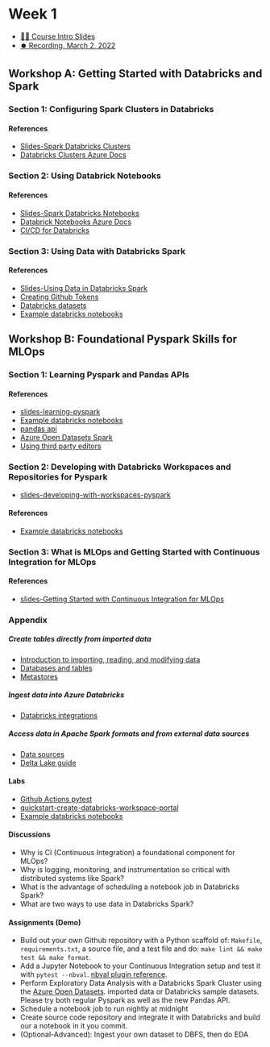 # Week 1
* [👨‍🏫 Course Intro Slides](https://docs.google.com/presentation/d/1Outh5yuWk0CBXMpp6JeY0u6aqPJH1ilcMJGPUN_74gc/edit?usp=sharing)
* [⏺️ Recording, March 2, 2022](https://vimeo.com/686322038)

## Workshop A:  Getting Started with Databricks and Spark

### Section 1:  Configuring Spark Clusters in Databricks

#### References
* [Slides-Spark Databricks Clusters](https://docs.google.com/presentation/d/1a9bBh3Vsy3xpBLZsVvop7a0zdAH1Fdzsq5eNx1Om7kY/edit?usp=sharing)
* [Databricks Clusters Azure Docs](https://docs.microsoft.com/en-us/azure/databricks/clusters/)

### Section 2:  Using Databrick Notebooks

#### References
* [Slides-Spark Databricks Notebooks](https://docs.google.com/presentation/d/1hgXX5cdcukZCQQhF6VZMNn9A8gLRVVoFe46Z2cHIZd4/edit?usp=sharing)
* [Databrick Notebooks Azure Docs](https://docs.microsoft.com/en-us/azure/databricks/notebooks/)
* [CI/CD for Databricks](https://docs.microsoft.com/en-us/azure/databricks/dev-tools/ci-cd/ci-cd-jenkins)

### Section 3: Using Data with Databricks Spark
#### References
* [Slides-Using Data in Databricks Spark](https://docs.google.com/presentation/d/1KQvpJjaRGvYkYLXduMm6SvxA_fNeI9V8VYrvGosJlGs/edit?usp=sharing)
* [Creating Github Tokens](https://docs.github.com/en/authentication/keeping-your-account-and-data-secure/creating-a-personal-access-token)
* [Databricks datasets](https://docs.microsoft.com/en-us/azure/databricks/data/databricks-datasets)
* [Example databricks notebooks](https://github.com/FourthBrain/databricks-zero-to-mlops/tree/main/src/week1-getting-started)

## Workshop B: Foundational Pyspark Skills for MLOps

### Section 1:  Learning Pyspark and Pandas APIs

#### References
* [slides-learning-pyspark](https://docs.google.com/presentation/d/1Irs50hbKpBcoF9CW0sPa-w8LooMYKydS6Vt7V0auQ0I/edit?usp=sharing)
* [Example databricks notebooks](https://github.com/FourthBrain/databricks-zero-to-mlops/tree/main/src/week1-getting-started)
* [pandas api](https://docs.databricks.com/languages/python.html#pandas-api-on-spark)
* [Azure Open Datasets Spark](https://github.com/Azure/OpenDatasetsNotebooks/blob/master/tutorials/data-access/01-weather-to-spark-dataframe.ipynb)
* [Using third party editors](https://docs.microsoft.com/en-us/azure/databricks/dev-tools/databricks-connect#visual-studio-code)

### Section 2: Developing with Databricks Workspaces and Repositories for Pyspark
* [slides-developing-with-workspaces-pyspark](https://docs.google.com/presentation/d/1hMQUwImigJljw4eXhhE0piIfBTctDk6llGIq1a8agag/edit?usp=sharing)
#### References
* [Example databricks notebooks](https://github.com/FourthBrain/databricks-zero-to-mlops/tree/main/src/week1-getting-started)


### Section 3:  What is MLOps and Getting Started with Continuous Integration for MLOps

#### References
* [slides-Getting Started with Continuous Integration for MLOps](https://docs.google.com/presentation/d/1yxQDmEODxkf1M29G_Gfjg9KJMGuLJuXYL-pXahVZ8dg/edit?usp=sharing)



### Appendix

##### Create tables directly from imported data

* [Introduction to importing, reading, and modifying data](https://docs.microsoft.com/en-us/azure/databricks/data/data)
* [Databases and tables](https://docs.microsoft.com/en-us/azure/databricks/data/tables)
* [Metastores](https://docs.microsoft.com/en-us/azure/databricks/data/metastores/)

##### Ingest data into Azure Databricks

* [Databricks integrations](https://docs.microsoft.com/en-us/azure/databricks/integrations/)

##### Access data in Apache Spark formats and from external data sources

* [Data sources](https://docs.microsoft.com/en-us/azure/databricks/data/data-sources/)
* [Delta Lake guide](https://docs.microsoft.com/en-us/azure/databricks/delta/)

#### Labs

* [Github Actions pytest](https://github.com/noahgift/github-actions-pytest)
* [quickstart-create-databricks-workspace-portal](https://docs.microsoft.com/azure/azure-databricks/quickstart-create-databricks-workspace-portal)
* [Example databricks notebooks](https://github.com/FourthBrain/databricks-zero-to-mlops/tree/main/src/week1-getting-started)

#### Discussions

* Why is CI (Continuous Integration) a foundational component for MLOps?
* Why is logging, monitoring, and instrumentation so critical with distributed systems like Spark?
* What is the advantage of scheduling a notebook job in Databricks Spark?
* What are two ways to use data in Databricks Spark?

#### Assignments (Demo)

* Build out your own Github repository with a Python scaffold of:  `Makefile`, `requirements.txt`, a source file, and a test file and do:  `make lint && make test && make format`.
* Add a Jupyter Notebook to your Continuous Integration setup and test it with `pytest --nbval`. [nbval plugin reference](https://github.com/computationalmodelling/nbval). 
* Perform Exploratory Data Analysis with a Databricks Spark Cluster using the [Azure Open Datasets](https://docs.microsoft.com/en-us/azure/open-datasets/dataset-catalog). imported data or Databricks sample datasets. Please try both regular Pyspark as well as the new Pandas API.
* Schedule a notebook job to run nightly at midnight
* Create source code repository and integrate it with Databricks and build our a notebook in it you commit.
* (Optional-Advanced):  Ingest your own dataset to DBFS, then do EDA
